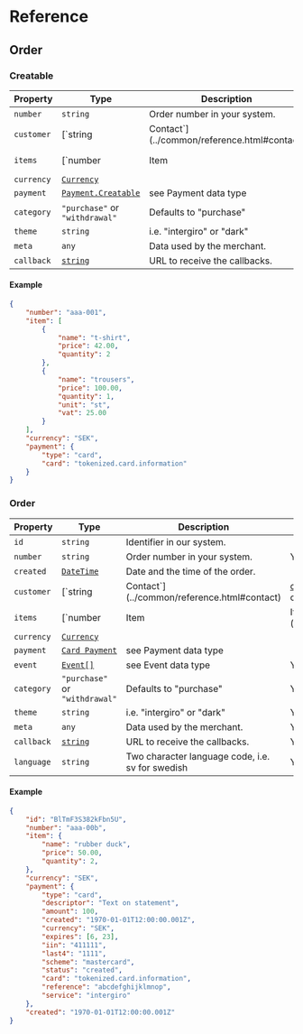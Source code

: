 # Reference 

## Order

### Creatable
| Property   | Type                                                      | Description                                                | Optional |
|------------|-----------------------------------------------------------|------------------------------------------------------------|----------|
| `number`   | `string`                                                  | Order number in your system.                               | Yes      |
| `customer` | [`string | Contact`](../common/reference.html#contact)    | Customer contact information or [customer id](./customer). | Yes      |
| `items`    | [`number | Item | Item[]`](../common/reference.html#item) |                                                            |          |
| `currency` | [`Currency`](../common/reference.html#currency)           |                                                            |          |
| `payment`  | [`Payment.Creatable`](./payment)                          | see Payment data type                                      |          |
| `category` | `"purchase"` or `"withdrawal"`                            | Defaults to "purchase"                                     | Yes      |
| `theme`    | `string`                                                  | i.e. "intergiro" or "dark"                                 | Yes      |
| `meta`     | `any`                                                     | Data used by the merchant.                                 | Yes      |
| `callback` | [`string`](./callback)                                    | URL to receive the callbacks.                              | Yes      |

#### Example
``` json
{
    "number": "aaa-001",
    "item": [
        {
            "name": "t-shirt",
            "price": 42.00,
            "quantity": 2
        },
        {
            "name": "trousers",
            "price": 100.00,
            "quantity": 1,
            "unit": "st",
            "vat": 25.00
        }
    ],
    "currency": "SEK",
    "payment": {
        "type": "card",
        "card": "tokenized.card.information"
    }
}
```

### Order
| Property   | Type                                                      | Description                                                               | Optional |
|------------|-----------------------------------------------------------|---------------------------------------------------------------------------|----------|
| `id`       | `string`                                                  | Identifier in our system.                                                 |          |
| `number`   | `string`                                                  | Order number in your system.                                              | Yes      |
| `created`  | [`DateTime`](../common/reference.html#datetime)           | Date and the time of the order.                                           |          |
| `customer` | [`string | Contact`](../common/reference.html#contact)    | [customer id](./reference/customer.html). or Customer contact information | Yes      |
| `items`    | [`number | Item | Item[]`](../common/reference.html#item) |                                                                           |          |
| `currency` | [`Currency`](../common/reference.html#currency)           |                                                                           |          |
| `payment`  | [`Card Payment`](./payment)                               | see Payment data type                                                     |          |
| `event`    | [`Event[]`](./event)                                      | see Event data type                                                       | Yes      |
| `category` | `"purchase"` or `"withdrawal"`                            | Defaults to "purchase"                                                    | Yes      |
| `theme`    | `string`                                                  | i.e. "intergiro" or "dark"                                                | Yes      |
| `meta`     | `any`                                                     | Data used by the merchant.                                                | Yes      |
| `callback` | [`string`](./callback)                                    | URL to receive the callbacks.                                             | Yes      |
| `language` | `string`                                                  | Two character language code, i.e. sv for swedish                          | Yes      |

#### Example
``` json
{
    "id": "BlTmF3S382kFbn5U",
    "number": "aaa-00b",
    "item": {
        "name": "rubber duck",
        "price": 50.00,
        "quantity": 2,
    },
    "currency": "SEK",
    "payment": {
        "type": "card",
        "descriptor": "Text on statement",
        "amount": 100,
        "created": "1970-01-01T12:00:00.001Z",
        "currency": "SEK",
        "expires": [6, 23],
        "iin": "411111",
        "last4": "1111",
        "scheme": "mastercard",
        "status": "created",
        "card": "tokenized.card.information",
        "reference": "abcdefghijklmnop",
        "service": "intergiro"
    },
    "created": "1970-01-01T12:00:00.001Z"
}
```